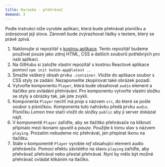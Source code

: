 ```yaml
---
title: Karaoke - přehrávač
demand: 3
---
```


Podle instrukcí níže vyrobte aplikaci, která bude přehrávat písničku a zobrazovat její slova. Zároveň bude zvýrazňovat řádky s textem, který se právě zpívá.

1. Naklonujte si repozitář s [kostrou aplikace](https://github.com/Czechitas-podklady-WEB/karaoke-zadani). Tento repozitář budeme používat pouze jako zdroj HTML, CSS a dalších souborů potřebných pro naši aplikaci.
1. Na GitHubu si založte vlastní repozitář s kostrou Reactové aplikace pomocí `npm init kodim-app@latest .`.
1. Smažte veškerý obsah prvku `.container`. Vložte do aplikace soubor s CSS styly ze zadání. Nezapomeňte zkopírovat také obrázek pozadí.
1. Vytvořte komponentu `Player`, která bude obsahovat `audio` element a tlačítko pro ovládání přehrávání. Pro komponentu vytvořte vlastní složku se styly a obrázky tak, jak jste zvyklí.
1. Komponenta `Player` nechť má *prop* s názvem `src`, do které se pošle soubor s písníčkou. Komponenta tuto nahrávku předá prvku `audio`. Písničku *Lemon tree* stačí vložit do složky `public` aby ji server dokázal najít.
1. V komponentě `Player` zařiďte, aby se tlačítko přehrávače na kliknutí přípínalo mezi ikonami *spustit* a *pauze*. Použijte k tomu stav s názvem `playing`. Prozatím nebudeme nic přehrávat, jen přepínat ikonu na tlačítku.
1. Stále v komponentě `Player` vyrobte *ref* obsahující element audio přehráveče. Pomocí efektu závíslého na stavu `playing` zařiďte, aby přehrávač přehrával nebo přestal přehrávat. Nyní by mělo být možné přehrávač ovládat klikáním na tlačíko.
